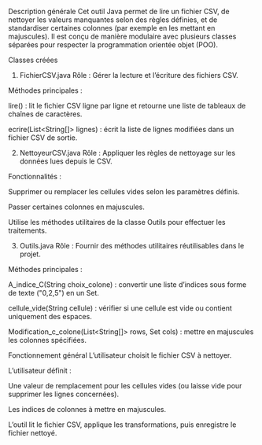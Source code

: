 Description générale
Cet outil Java permet de lire un fichier CSV, de nettoyer les valeurs manquantes selon des règles définies, et de standardiser certaines colonnes (par exemple en les mettant en majuscules).
Il est conçu de manière modulaire avec plusieurs classes séparées pour respecter la programmation orientée objet (POO).



Classes créées
1. FichierCSV.java
Rôle : Gérer la lecture et l’écriture des fichiers CSV.

Méthodes principales :

lire() : lit le fichier CSV ligne par ligne et retourne une liste de tableaux de chaînes de caractères.

ecrire(List<String[]> lignes) : écrit la liste de lignes modifiées dans un fichier CSV de sortie.










2. NettoyeurCSV.java
Rôle : Appliquer les règles de nettoyage sur les données lues depuis le CSV.

Fonctionnalités :

Supprimer ou remplacer les cellules vides selon les paramètres définis.

Passer certaines colonnes en majuscules.

Utilise les méthodes utilitaires de la classe Outils pour effectuer les traitements.








3. Outils.java
Rôle : Fournir des méthodes utilitaires réutilisables dans le projet.

Méthodes principales :

A_indice_C(String choix_colone) : convertir une liste d’indices sous forme de texte ("0,2,5") en un Set<Integer>.

cellule_vide(String cellule) : vérifier si une cellule est vide ou contient uniquement des espaces.

Modification_c_colone(List<String[]> rows, Set<Integer> cols) : mettre en majuscules les colonnes spécifiées.

Fonctionnement général
L’utilisateur choisit le fichier CSV à nettoyer.

L’utilisateur définit :

Une valeur de remplacement pour les cellules vides (ou laisse vide pour supprimer les lignes concernées).

Les indices de colonnes à mettre en majuscules.

L’outil lit le fichier CSV, applique les transformations, puis enregistre le fichier nettoyé.
